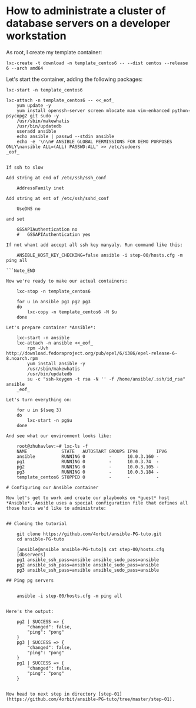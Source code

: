 How to administrate a cluster of database servers on a developer workstation
================

As root, I create my template container:

	lxc-create -t download -n template_centos6 -- --dist centos --release 6 --arch amd64

Let's start the container, adding the following packages:

	lxc-start -n template_centos6
 
	lxc-attach -n template_centos6 -- <<_eof_
		yum update -y
		yum install openssh-server screen mlocate man vim-enhanced python-psycopg2 git sudo -y
		/usr/sbin/makewhatis
		/usr/bin/updatedb
		useradd ansible
		echo ansible | passwd --stdin ansible
		echo -e '\n\n# ANSIBLE GLOBAL PERMISSIONS FOR DEMO PURPOSES ONLY\nansible ALL=(ALL) PASSWD:ALL' >> /etc/sudoers
	_eof_

```Note!!!ssh

If ssh to slow

Add string at end of /etc/ssh/ssh_conf

	AddressFamily inet

Аdd string at ent of /etc/ssh/sshd_conf

	UseDNS no

and set 

	GSSAPIAuthentication no
	#	GSSAPIAuthentication yes

If not whant add accept all ssh key manyaly. Run command like this:
	
	ANSIBLE_HOST_KEY_CHECKING=false ansible -i step-00/hosts.cfg -m ping all

```Note_END

Now we're ready to make our actual containers:

	lxc-stop -n template_centos6
 
	for u in ansible pg1 pg2 pg3
	do
		lxc-copy -n template_centos6 -N $u
	done

Let's prepare container *Ansible*:

	lxc-start -n ansible
	lxc-attach -n ansible <<_eof_
		rpm -Uvh http://download.fedoraproject.org/pub/epel/6/i386/epel-release-6-8.noarch.rpm
		yum install ansible -y
		/usr/sbin/makewhatis
		/usr/bin/updatedb
		su -c "ssh-keygen -t rsa -N '' -f /home/ansible/.ssh/id_rsa" ansible
	_eof_

Let's turn everything on:

	for u in $(seq 3)
	do
		lxc-start -n pg$u
	done

And see what our environment looks like:

	root@zhuhavlev:~# lxc-ls -f
	NAME             STATE   AUTOSTART GROUPS IPV4       IPV6 
	ansible          RUNNING 0         -      10.0.3.160 -    
	pg1              RUNNING 0         -      10.0.3.74  -    
	pg2              RUNNING 0         -      10.0.3.105 -    
	pg3              RUNNING 0         -      10.0.3.184 -    
	template_centos6 STOPPED 0         -      -          -   

# Configuring our Ansible container

Now let's get to work and create our playbooks on *guest* host *Ansible*. Ansible uses a special configuration file that defines all those hosts we'd like to administrate:


## Cloning the tutorial

	git clone https://github.com/4orbit/ansible-PG-tuto.git
	cd ansible-PG-tuto

	[ansible@ansible ansible-PG-tuto]$ cat step-00/hosts.cfg 
	[dbservers]
	pg1 ansible_ssh_pass=ansible ansible_sudo_pass=ansible
	pg2 ansible_ssh_pass=ansible ansible_sudo_pass=ansible
	pg3 ansible_ssh_pass=ansible ansible_sudo_pass=ansible

## Ping pg servers


	ansible -i step-00/hosts.cfg -m ping all


Here's the output:

	pg2 | SUCCESS => {
	    "changed": false, 
	    "ping": "pong"
	}
	pg3 | SUCCESS => {
	    "changed": false, 
	    "ping": "pong"
	}
	pg1 | SUCCESS => {
	    "changed": false, 
	    "ping": "pong"
	}


Now head to next step in directory [step-01](https://github.com/4orbit/ansible-PG-tuto/tree/master/step-01).

